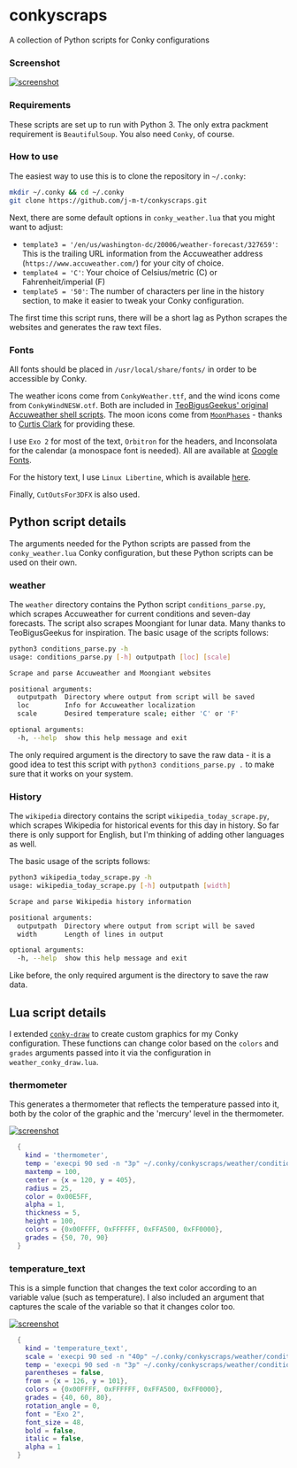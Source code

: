 # conkyscraps
A collection of Python scripts for Conky configurations

### Screenshot
[![screenshot](https://github.com/j-m-t/conkyscraps/blob/master/img/conky_weather.png)](https://github.com/j-m-t/conkyscraps/blob/master/img/conky_weather.png)

### Requirements
These scripts are set up to run with Python 3. The only extra packment requirement is ```BeautifulSoup```.  You also need ```Conky```, of course.

### How to use
The easiest way to use this is to clone the repository in `~/.conky`:

```bash
mkdir ~/.conky && cd ~/.conky
git clone https://github.com/j-m-t/conkyscraps.git
```

Next, there are some default options in `conky_weather.lua` that you might want to adjust:

* `template3 = '/en/us/washington-dc/20006/weather-forecast/327659'`: This is the trailing URL information from the Accuweather address (`https://www.accuweather.com/`) for your city of choice.
* `template4 = 'C'`: Your choice of Celsius/metric (C) or Fahrenheit/imperial (F)
* `template5 = '50'`: The number of characters per line in the history section, to make it easier to tweak your Conky configuration.

The first time this script runs, there will be a short lag as Python scrapes the websites and generates the raw text files.

### Fonts
All fonts should be placed in `/usr/local/share/fonts/` in order to be accessible by Conky.

The weather icons come from `ConkyWeather.ttf`, and the wind icons come from `ConkyWindNESW.otf`.  Both are included in [TeoBigusGeekus' original Accuweather shell scripts](http://bit.ly/1_11-11-17). The moon icons come from [`MoonPhases`](https://www.dafont.com/moon-phases.font) - thanks to [Curtis Clark](https://www.cpp.edu/~jcclark/) for providing these.

I use `Exo 2` for most of the text, `Orbitron` for the headers, and Inconsolata for the calendar (a monospace font is needed).  All are available at [Google Fonts](https://fonts.google.com/?selection.family=Exo+2|Inconsolata|Orbitron).

For the history text, I use `Linux Libertine`, which is available [here](http://libertine-fonts.org/download/).

Finally, `CutOutsFor3DFX` is also used.

## Python script details

The arguments needed for the Python scripts are passed from the `conky_weather.lua` Conky configuration, but these Python scripts can be used on their own.

### weather
The `weather` directory contains the Python script `conditions_parse.py`, which scrapes Accuweather for current conditions and seven-day forecasts.  The script also scrapes Moongiant for lunar data.  Many thanks to TeoBigusGeekus for inspiration.  The basic usage of the scripts follows:
```bash
python3 conditions_parse.py -h
usage: conditions_parse.py [-h] outputpath [loc] [scale]

Scrape and parse Accuweather and Moongiant websites

positional arguments:
  outputpath  Directory where output from script will be saved
  loc         Info for Accuweather localization
  scale       Desired temperature scale; either 'C' or 'F'

optional arguments:
  -h, --help  show this help message and exit
```
The only required argument is the directory to save the raw data - it is a good idea to test this script with `python3 conditions_parse.py .` to make sure that it works on your system.

### History
The `wikipedia` directory contains the script `wikipedia_today_scrape.py`, which scrapes Wikipedia for historical events for this day in history.  So far there is only support for English, but I'm thinking of adding other languages as well.

The basic usage of the scripts follows:
```bash
python3 wikipedia_today_scrape.py -h
usage: wikipedia_today_scrape.py [-h] outputpath [width]

Scrape and parse Wikipedia history information

positional arguments:
  outputpath  Directory where output from script will be saved
  width       Length of lines in output

optional arguments:
  -h, --help  show this help message and exit
```
Like before, the only required argument is the directory to save the raw data.

## Lua script details

I extended [`conky-draw`](https://github.com/fisadev/conky-draw) to create custom graphics for my Conky configuration.  These functions can change color based on the `colors` and `grades` arguments passed into it via the configuration in `weather_conky_draw.lua`.

### thermometer

This generates a thermometer that reflects the temperature passed into it, both by the color of the graphic and the 'mercury' level in the thermometer.

[![screenshot](https://github.com/j-m-t/conkyscraps/blob/master/img/thermometer.png)](https://github.com/j-m-t/conkyscraps/blob/master/img/thermometer.png)

```lua
  {
    kind = 'thermometer',
    temp = 'execpi 90 sed -n "3p" ~/.conky/conkyscraps/weather/conditions',
    maxtemp = 100,
    center = {x = 120, y = 405},
    radius = 25,
    color = 0x00E5FF,
    alpha = 1,
    thickness = 5,
    height = 100,
    colors = {0x00FFFF, 0xFFFFFF, 0xFFA500, 0xFF0000},
    grades = {50, 70, 90}
  }
```

### temperature_text

This is a simple function that changes the text color according to an variable value (such as temperature).  I also included an argument that captures the scale of the variable so that it changes color too.

[![screenshot](https://github.com/j-m-t/conkyscraps/blob/master/img/temperature.png)](https://github.com/j-m-t/conkyscraps/blob/master/img/temperature.png)

```lua
  {
    kind = 'temperature_text',
    scale = 'execpi 90 sed -n "40p" ~/.conky/conkyscraps/weather/conditions',
    temp = 'execpi 90 sed -n "3p" ~/.conky/conkyscraps/weather/conditions',
    parentheses = false,
    from = {x = 126, y = 101},
    colors = {0x00FFFF, 0xFFFFFF, 0xFFA500, 0xFF0000},
    grades = {40, 60, 80},
    rotation_angle = 0,
    font = "Exo 2",
    font_size = 48,
    bold = false,
    italic = false,
    alpha = 1
  }
```
